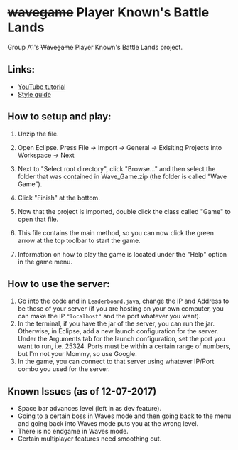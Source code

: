 # ~~wavegame~~ Player Known's Battle Lands
Group A1's ~~Wavegame~~ Player Known's Battle Lands project.

## Links:

- [YouTube tutorial](https://www.youtube.com/watch?v=1gir2R7G9ws)
- [Style guide](https://google.github.io/styleguide/javaguide.html)

## How to setup and play:

1. Unzip the file.

2. Open Eclipse. Press File -> Import -> General -> Exisiting Projects into Workspace -> Next

3. Next to "Select root directory", click "Browse..." and then select the folder that was contained in Wave\_Game.zip (the folder is called "Wave Game").

4. Click "Finish" at the bottom.

5. Now that the project is imported, double click the class called "Game" to open that file.

6. This file contains the main method, so you can now click the green arrow at the top toolbar to start the game.

7. Information on how to play the game is located under the "Help" option in the game menu.

## How to use the server:

1. Go into the code and in `Leaderboard.java`, change the IP and Address to be those of your server (if you are hosting on your own computer, you can make the IP `"localhost"` and the port whatever you want).
2. In the terminal, if you have the jar of the server, you can run the jar. Otherwise, in Eclipse, add a new launch configuration for the server. Under the Arguments tab for the launch configuration, set the port you want to run, i.e. 25324. Ports must be within a certain range of numbers, but I'm not your Mommy, so use Google.
3. In the game, you can connect to that server using whatever IP/Port combo you used for the server.

## Known Issues (as of 12-07-2017)

- Space bar advances level (left in as dev feature).
- Going to a certain boss in Waves mode and then going back to the menu and going back into Waves mode puts you at the wrong level.
- There is no endgame in Waves mode.
- Certain multiplayer features need smoothing out.
